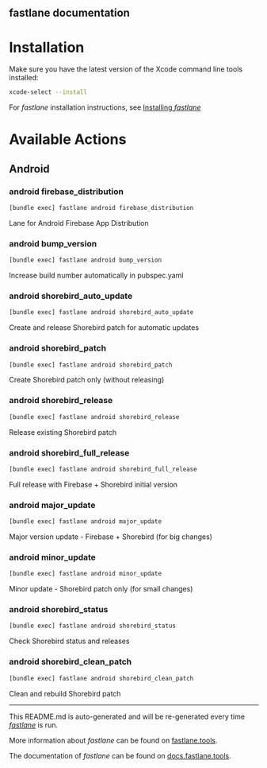 fastlane documentation
----

# Installation

Make sure you have the latest version of the Xcode command line tools installed:

```sh
xcode-select --install
```

For _fastlane_ installation instructions, see [Installing _fastlane_](https://docs.fastlane.tools/#installing-fastlane)

# Available Actions

## Android

### android firebase_distribution

```sh
[bundle exec] fastlane android firebase_distribution
```

Lane for Android Firebase App Distribution

### android bump_version

```sh
[bundle exec] fastlane android bump_version
```

Increase build number automatically in pubspec.yaml

### android shorebird_auto_update

```sh
[bundle exec] fastlane android shorebird_auto_update
```

Create and release Shorebird patch for automatic updates

### android shorebird_patch

```sh
[bundle exec] fastlane android shorebird_patch
```

Create Shorebird patch only (without releasing)

### android shorebird_release

```sh
[bundle exec] fastlane android shorebird_release
```

Release existing Shorebird patch

### android shorebird_full_release

```sh
[bundle exec] fastlane android shorebird_full_release
```

Full release with Firebase + Shorebird initial version

### android major_update

```sh
[bundle exec] fastlane android major_update
```

Major version update - Firebase + Shorebird (for big changes)

### android minor_update

```sh
[bundle exec] fastlane android minor_update
```

Minor update - Shorebird patch only (for small changes)

### android shorebird_status

```sh
[bundle exec] fastlane android shorebird_status
```

Check Shorebird status and releases

### android shorebird_clean_patch

```sh
[bundle exec] fastlane android shorebird_clean_patch
```

Clean and rebuild Shorebird patch

----

This README.md is auto-generated and will be re-generated every time [_fastlane_](https://fastlane.tools) is run.

More information about _fastlane_ can be found on [fastlane.tools](https://fastlane.tools).

The documentation of _fastlane_ can be found on [docs.fastlane.tools](https://docs.fastlane.tools).
